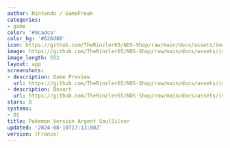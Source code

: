 ```yaml
---
author: Nintendo / GameFreak
categories:
- game
color: '#9cadca'
color_bg: '#626d80'
icon: https://github.com/TheRinzler65/NDS-Shop/raw/main/docs/assets/images/icons/pokemonargent.png
image: https://github.com/TheRinzler65/NDS-Shop/raw/main/docs/assets/images/icons/pokemonargent.png
image_length: 552
layout: app
screenshots:
- description: Game Preview
  url: https://github.com/TheRinzler65/NDS-Shop/raw/main/docs/assets/images/screenshots/pokemonargent/pokemonargent.png
- description: Boxart
  url: https://github.com/TheRinzler65/NDS-Shop/raw/main/docs/assets/images/boxart/
stars: 0
systems:
- DS
title: Pokemon Version Argent SoulSilver
updated: '2024-08-10T17:13:00Z'
version: (France)
---
```

